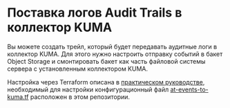 # Поставка логов Audit Trails в коллектор KUMA

Вы можете создать трейл, который будет передавать аудитные логи в коллектор KUMA. Для этого нужно настроить отправку событий в бакет Object Storage и смонтировать бакет как часть файловой системы сервера с установленным коллектором KUMA.

Настройка через Terraform описана в [практическом руководстве](https://yandex.cloud/docs/audit-trails/tutorials/audit-trails-events-to-kuma/terraform), необходимый для настройки конфигурационный файл [at-events-to-kuma.tf](./at-events-to-kuma.tf) расположен в этом репозитории.
